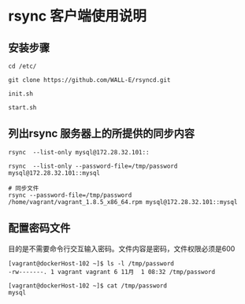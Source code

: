 # rsync 客户端使用说明


## 安装步骤

```
cd /etc/

git clone https://github.com/WALL-E/rsyncd.git

init.sh

start.sh
```

## 列出rsync 服务器上的所提供的同步内容

```
rsync  --list-only mysql@172.28.32.101::

rsync  --list-only --password-file=/tmp/password mysql@172.28.32.101::mysql

# 同步文件
rsync --password-file=/tmp/password /home/vagrant/vagrant_1.8.5_x86_64.rpm mysql@172.28.32.101::mysql
```


## 配置密码文件
目的是不需要命令行交互输入密码。文件内容是密码，文件权限必须是600

```
[vagrant@dockerHost-102 ~]$ ls -l /tmp/password
-rw-------. 1 vagrant vagrant 6 11月  1 08:32 /tmp/password

[vagrant@dockerHost-102 ~]$ cat /tmp/password
mysql
```
